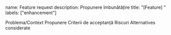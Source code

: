 name: Feature request
description: Propunere îmbunătățire
title: "[Feature] "
labels: ["enhancement"]

Problema/Context
Propunere
Criterii de acceptanță
Riscuri
Alternatives considerate

